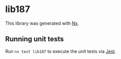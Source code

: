 # lib187

This library was generated with [Nx](https://nx.dev).

## Running unit tests

Run `nx test lib187` to execute the unit tests via [Jest](https://jestjs.io).

